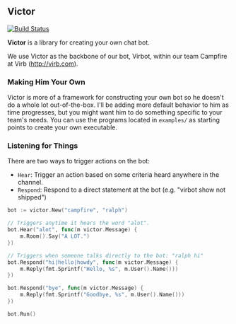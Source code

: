 ## Victor

[![Build Status](https://travis-ci.org/brettbuddin/victor.png?branch=master)](https://travis-ci.org/brettbuddin/victor)

**Victor** is a library for creating your own chat bot.

We use Victor as the backbone of our bot, Virbot, within our team Campfire at Virb (http://virb.com).

### Making Him Your Own

Victor is more of a framework for constructing your own bot so he doesn't do a whole lot out-of-the-box. I'll be adding more default behavior to him as time progresses, but you might want him to do something specific to your team's needs. You can use the programs located in `examples/` as starting points to create your own executable.

### Listening for Things

There are two ways to trigger actions on the bot:

- `Hear`: Trigger an action based on some criteria heard anywhere in the channel.
- `Respond`: Respond to a direct statement at the bot (e.g. "virbot show not shipped")

```go
bot := victor.New("campfire", "ralph")

// Triggers anytime it hears the word "alot".
bot.Hear("alot", func(m victor.Message) {
    m.Room().Say("A LOT.")
})

// Triggers when someone talks directly to the bot: "ralph hi"
bot.Respond("hi|hello|howdy", func(m victor.Message) {
    m.Reply(fmt.Sprintf("Hello, %s", m.User().Name()))
})

bot.Respond("bye", func(m victor.Message) {
    m.Reply(fmt.Sprintf("Goodbye, %s", m.User().Name()))
})

bot.Run()
```
